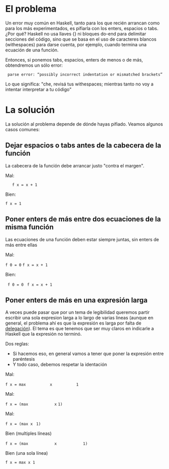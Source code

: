 El problema
===========

Un error muy común en Haskell, tanto para los que recién arrancan como para los más experimentados, es pifiarla con los enters, espacios o tabs. ¿Por qué? Haskell no usa llaves {} ni bloques do-end para delimitar secciones del código, sino que se basa en el uso de caracteres blancos (withespaces) para darse cuenta, por ejemplo, cuando termina una ecuación de una función.

Entonces, si ponemos tabs, espacios, enters de menos o de más, obtendremos un sólo error:

` parse error: “possibly incorrect indentation or mismatched brackets”`

Lo que significa: "che, revisá tus withespaces; mientras tanto no voy a intentar interpretar a tu código"

La solución
===========

La solución al problema depende de dónde hayas pifiado. Veamos algunos casos comunes:

Dejar espacios o tabs antes de la cabecera de la función
--------------------------------------------------------

La cabecera de la función debe arrancar justo "contra el margen".

Mal:

`   f x = x + 1`

Bien:

`f x = 1`

Poner enters de más entre dos ecuaciones de la misma función
------------------------------------------------------------

Las ecuaciones de una función deben estar siempre juntas, sin enters de más entre ellas

Mal:

`f 0 = 0`
`f x = x + 1`

Bien:

` f 0 = 0`
` f x = x + 1`

Poner enters de más en una expresión larga
------------------------------------------

A veces puede pasar que por un tema de legibilidad queremos partir escribir una sola expresion larga a lo largo de varias lineas (aunque en general, el problema ahí es que la expresión es larga por falta de [delegación](delegacion.html)). El tema es que tenemos que ser muy claros en indicarle a Haskell que la expresión no terminó.

Dos reglas:

-   Si hacemos eso, en general vamos a tener que poner la expresión entre paréntesis
-   Y todo caso, debemos respetar la identación

Mal:

`f x = max`
`          x`
`          1`

Mal:

`f x = (max`
`           x`
`1)`

Mal:

`f x = (max x `
`1)`

Bien (multiples líneas)

`f x = (max`
`           x`
`           1)`

Bien (una sola línea)

`f x = max x 1`
